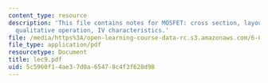 ```yaml
---
content_type: resource
description: 'This file contains notes for MOSFET: cross section, layout, symbols,
  qualitative operation, IV characteristics.'
file: /media/https%3A/open-learning-course-data-rc.s3.amazonaws.com/6-012-microelectronic-devices-and-circuits-fall-2005/5c5960f14ae37d0a65478c4f3f628d98_lec9.pdf
file_type: application/pdf
resourcetype: Document
title: lec9.pdf
uid: 5c5960f1-4ae3-7d0a-6547-8c4f3f628d98
---
```


